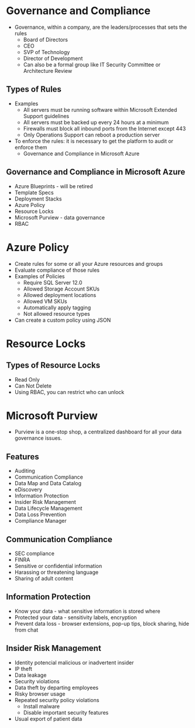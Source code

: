 # Governance and Compliance
- Governance, within a company, are the leaders/processes that sets the rules
	- Board of Directors
	- CEO
	- SVP of Technology
	- Director of Development
	- Can also be a formal group like IT Security Committee or Architecture Review
## Types of Rules
- Examples
	- All servers must be running software within Microsoft Extended Support guidelines
	- All servers must be backed up every 24 hours at a minimum
	- Firewalls must block all inbound ports from the Internet except 443
	- Only Operations Support can reboot a production server
- To enforce the rules: it is necessary to get the platform to audit or enforce them
	- Governance and Compliance in Microsoft Azure
## Governance and Compliance in Microsoft Azure
- Azure Blueprints - will be retired
- Template Specs
- Deployment Stacks
- Azure Policy
- Resource Locks
- Microsoft Purview - data governance
- RBAC
# Azure Policy
- Create rules for some or all your Azure resources and groups
- Evaluate compliance of those rules
- Examples of Policies
	- Require SQL Server 12.0
	- Allowed Storage Account SKUs
	- Allowed deployment locations
	- Allowed VM SKUs
	- Automatically apply tagging
	- Not allowed resource types
- Can create a custom policy using JSON
# Resource Locks
## Types of Resource Locks
- Read Only
- Can Not Delete
- Using RBAC, you can restrict who can unlock
# Microsoft Purview
- Purview is a one-stop shop, a centralized dashboard for all your data governance issues.
## Features
- Auditing
- Communication Compliance
- Data Map and Data Catalog
- eDiscovery
- Information Protection
- Insider Risk Management
- Data Lifecycle Management
- Data Loss Prevention
- Compliance Manager
## Communication Compliance
- SEC compliance
- FINRA
- Sensitive or confidential information
- Harassing or threatening language
- Sharing of adult content
## Information Protection
- Know your data - what sensitive information is stored where
- Protected your data - sensitivity labels, encryption
- Prevent data loss - browser extensions, pop-up tips, block sharing, hide from chat
## Insider Risk Management
- Identity potencial malicious or inadvertent insider
- IP theft
- Data leakage
- Security violations
- Data theft by departing employees
- Risky browser usage
- Repeated security policy violations
	- Install malware
	- Disable important security features
- Usual export of patient data